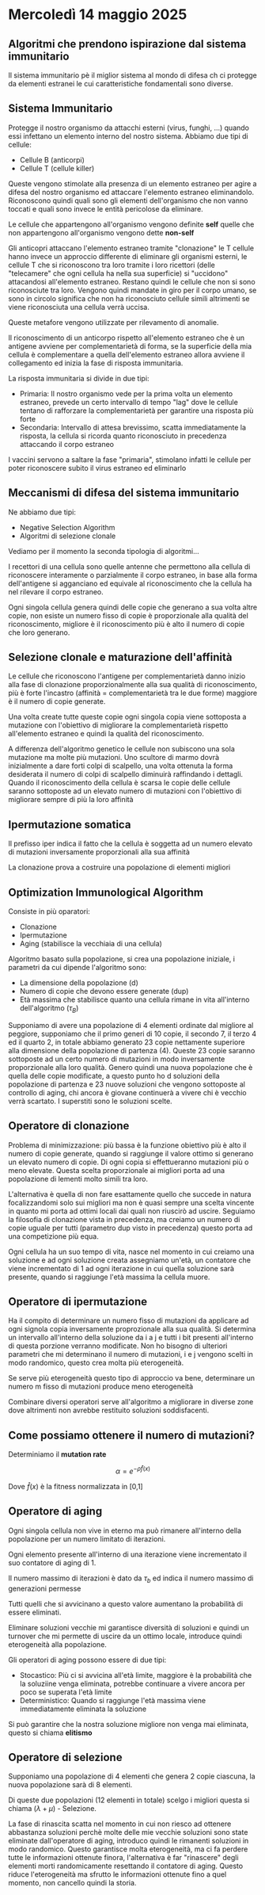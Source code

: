 # Mercoledì 14 maggio 2025

## Algoritmi che prendono ispirazione dal sistema immunitario

Il sistema immunitario pè il miglior sistema al mondo di difesa ch ci protegge da elementi estranei le cui caratteristiche fondamentali sono diverse.

## Sistema Immunitario

Protegge il nostro organismo da attacchi esterni (virus, funghi, ...) quando essi infettano un elemento interno del nostro sistema. Abbiamo due tipi di cellule:

- Cellule B (anticorpi)
- Cellule T (cellule killer)

Queste vengono stimolate alla presenza di un elemento estraneo per agire a difesa del nostro organismo ed attaccare l'elemento estraneo eliminandolo. Riconoscono quindi quali sono gli elementi dell'organismo che non vanno toccati e quali sono invece le entità pericolose da eliminare.

Le cellule che appartengono all'organismo vengono definite **self** quelle che non appartengono all'organismo vengono dette **non-self**

Gli anticopri attaccano l'elemento estraneo tramite "clonazione" le T cellule hanno invece un approccio differente di eliminare gli organismi esterni, le cellule T che si riconoscono tra loro tramite i loro ricettori (delle "telecamere" che ogni cellula ha nella sua superficie) si "uccidono" attacandosi all'elemento estraneo. Restano quindi le cellule che non si sono riconosciute tra loro. Vengono quindi mandate in giro per il corpo umano, se sono in circolo significa che non ha riconosciuto cellule simili altrimenti se viene riconosciuta una cellula verrà uccisa.

Queste metafore vengono utilizzate per rilevamento di anomalie.

Il riconoscimento di un anticorpo rispetto all'elemento estraneo che è un antigene avviene per complementarietà di forma, se la superficie della mia cellula è complementare a quella dell'elemento estraneo allora avviene il collegamento ed inizia la fase di risposta immunitaria.

La risposta immunitaria si divide in due tipi:

- Primaria: Il nostro organismo vede per la prima volta un elemento estraneo, prevede un certo intervallo di tempo "lag" dove le cellule tentano di rafforzare la complementarietà per garantire una risposta più forte
- Secondaria: Intervallo di attesa brevissimo, scatta immediatamente la risposta, la cellula si ricorda quanto riconosciuto in precedenza attaccando il corpo estraneo

I vaccini servono a saltare la fase "primaria", stimolano infatti le cellule per poter riconoscere subito il virus estraneo ed eliminarlo

## Meccanismi di difesa del sistema immunitario

Ne abbiamo due tipi:
- Negative Selection Algorithm
- Algoritmi di selezione clonale

Vediamo per il momento la seconda tipologia di algoritmi...

I recettori di una cellula sono quelle antenne che permettono alla cellula di riconoscere interamente o parzialmente il corpo estraneo, in base alla forma dell'antigene si agganciano ed equivale al riconoscimento che la cellula ha nel rilevare il corpo estraneo.

Ogni singola cellula genera quindi delle copie che generano a sua volta altre copie, non esiste un numero fisso di copie è proporzionale alla qualità del riconoscimento, migliore è il riconoscimento più è alto il numero di copie che loro generano.

## Selezione clonale e maturazione dell'affinità

Le cellule che riconoscono l'antigene per complementarietà danno inizio alla fase di clonazione proporzionalmente alla sua qualità di riconoscimento, più è forte l'incastro (affinità = complementarietà tra le due forme) maggiore è il numero di copie generate.

Una volta create tutte queste copie ogni singola copia viene sottoposta a mutazione con l'obiettivo di migliorare la complementarietà rispetto all'elemento estraneo e quindi la qualità del riconoscimento.

A differenza dell'algoritmo genetico le cellule non subiscono una sola mutazione ma molte più mutazioni.
Uno scultore di marmo dovrà inizialmente a dare forti colpi di scalpello, una volta ottenuta la forma desiderata il numero di colpi di scalpello diminuirà raffindando i dettagli.
Quando il riconoscimento della cellula è scarsa le copie delle cellule saranno sottoposte ad un elevato numero di mutazioni con l'obiettivo di migliorare sempre di più la loro affinità

## Ipermutazione somatica

Il prefisso iper indica il fatto che la cellula è soggetta ad un numero elevato di mutazioni inversamente proporzionali alla sua affinità

La clonazione prova a costruire una popolazione di elementi migliori

## Optimization Immunological Algorithm

Consiste in più oparatori:
- Clonazione
- Ipermutazione
- Aging (stabilisce la vecchiaia di una cellula)

Algoritmo basato sulla popolazione, si crea una popolazione iniziale, i parametri da cui dipende l'algoritmo sono:
- La dimensione della popolazione (d)
- Numero di copie che devono essere generate (dup)
- Età massima che stabilisce quanto una cellula rimane in vita all'interno dell'algoritmo ($\tau_B$)

Supponiamo di avere una popolazione di 4 elementi ordinate dal migliore al peggiore, supponiamo che il primo generi di 10 copie, il secondo 7, il terzo 4 ed il quarto 2, in totale abbiamo generato 23 copie nettamente superiore alla dimensione della popolazione di partenza (4). Queste 23 copie saranno sottoposte ad un certo numero di mutazioni in modo inversamente proporzionale alla loro qualità. Genero quindi una nuova popolazione che è quella delle copie modificate, a questo punto ho d soluzioni della popolazione di partenza e 23 nuove soluzioni che vengono sottoposte al controllo di aging, chi ancora è giovane continuerà a vivere chi è vecchio verrà scartato. I superstiti sono le soluzioni scelte.

## Operatore di clonazione

Problema di minimizzazione: più bassa è la funzione obiettivo più è alto il numero di copie generate, quando si raggiunge il valore ottimo si generano un elevato numero di copie. Di ogni copia si effettueranno mutazioni più o meno elevate. Questa scelta proporzionale ai migliori porta ad una popolazione di lementi molto simili tra loro.

L'alternativa è quella di non fare esattamente quello che succede in natura focalizzandomi solo sui migliori ma non è quasi sempre una scelta vincente in quanto mi porta ad ottimi locali dai quali non riuscirò ad uscire. Seguiamo la filosofia di clonazione vista in precedenza, ma creiamo un numero di copie uguale per tutti (parametro dup visto in precedenza) questo porta ad una competizione più equa.

Ogni cellula ha un suo tempo di vita, nasce nel momento in cui creiamo una soluzione e ad ogni soluzione creata assegniamo un'età, un contatore che viene incrementato di 1 ad ogni iterazione in cui quella soluzione sarà presente, quando si raggiunge l'età massima la cellula muore.

## Operatore di ipermutazione

Ha il compito di determinare un numero fisso di mutazioni da applicare ad ogni signola copia inversamente proprozionale alla sua qualità. Si determina un intervallo all'interno della soluzione da i a j e tutti i bit presenti all'interno di questa porzione verranno modificate.
Non ho bisogno di ulteriori parametri che mi determinano il numero di mutazioni, i e j vengono scelti in modo randomico, questo crea molta più eterogeneità.

Se serve più eterogeneità questo tipo di approccio va bene, determinare un numero m fisso di mutazioni produce meno eterogeneità

Combinare diversi operatori serve all'algoritmo a migliorare in diverse zone dove altrimenti non avrebbe restituito soluzioni soddisfacenti.

## Come possiamo ottenere il numero di mutazioni?

Determiniamo il **mutation rate**

$$
\alpha = e^{-\rho\hat{f}(x)}
$$

Dove $\hat{f}(x)$ è la fitness normalizzata in [0,1]

## Operatore di aging

Ogni singola cellula non vive in eterno ma può rimanere all'interno della popolazione per un numero limitato di iterazioni.

Ogni elemento presente all'interno di una iterazione viene incrementato il suo contatore di aging di 1.

Il numero massimo di iterazioni è dato da $\tau_b$ ed indica il numero massimo di generazioni permesse

Tutti quelli che si avvicinano a questo valore aumentano la probabilità di essere eliminati.

Eliminare soluzioni vecchie mi garantisce diversità di soluzioni e quindi un turnover che mi permette di uscire da un ottimo locale, introduce quindi eterogeneità alla popolazione.

Gli operatori di aging possono essere di due tipi:

- Stocastico: Più ci si avvicina all'età limite, maggiore è la probabilità che la soluziine venga eliminata, potrebbe continuare a vivere ancora per poco se superata l'età limite
- Deterministico: Quando si raggiunge l'età massima viene immediatamente eliminata la soluzione

Si può garantire che la nostra soluzione migliore non venga mai eliminata, questo si chiama **elitismo**

## Operatore di selezione

Supponiamo una popolazione di 4 elementi che genera 2 copie ciascuna, la nuova popolazione sarà di 8 elementi.

Di queste due popolazioni (12 elementi in totale) scelgo i migliori questa si chiama $(\lambda + \mu)$ - Selezione.

La fase di rinascita scatta nel momento in cui non riesco ad ottenere abbastanza soluzioni perchè molte delle mie vecchie soluzioni sono state eliminate dall'operatore di aging, introduco quindi le rimanenti soluzioni in modo randomico. Questo garantisce molta eterogeneità, ma ci fa perdere tutte le informazioni ottenute finora, l'alternativa è far "rinascere" degli elementi morti randomicamente resettando il contatore di aging. Questo riduce l'eterogeneità ma sfrutto le informazioni ottenute fino a quel momento, non cancello quindi la storia.